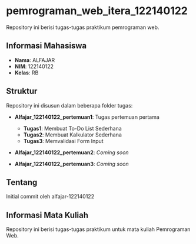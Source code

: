# pemrograman_web_itera_122140122

Repository ini berisi tugas-tugas praktikum pemrograman web.

## Informasi Mahasiswa

- **Nama**: ALFAJAR
- **NIM**: 122140122
- **Kelas**: RB

## Struktur

Repository ini disusun dalam beberapa folder tugas:

- **Alfajar_122140122_pertemuan1**: Tugas pertemuan pertama
  - **Tugas1**: Membuat To-Do List Sederhana
  - **Tugas2**: Membuat Kalkulator Sederhana
  - **Tugas3**: Memvalidasi Form Input

- **Alfajar_122140122_pertemuan2**: *Coming soon*

- **Alfajar_122140122_pertemuan3**: *Coming soon*

## Tentang

Initial commit oleh alfajar-122140122

## Informasi Mata Kuliah

Repository ini berisi tugas-tugas praktikum untuk mata kuliah Pemrograman Web.
